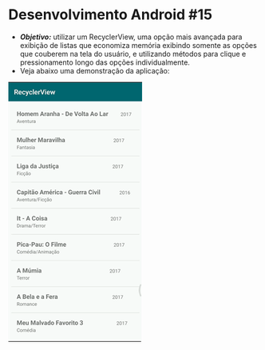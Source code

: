 # Desenvolvimento Android #15
   * ***Objetivo:*** utilizar um RecyclerView, uma opção mais avançada para exibição de listas que economiza memória exibindo somente as opções que couberem na tela do usuário, e utilizando métodos para clique e pressionamento longo das opções individualmente.
   * Veja abaixo uma demonstração da aplicação:
<img src="Instalador/RecyclerView.gif" alt="GIF do Meu Projeto RecyclerView">
